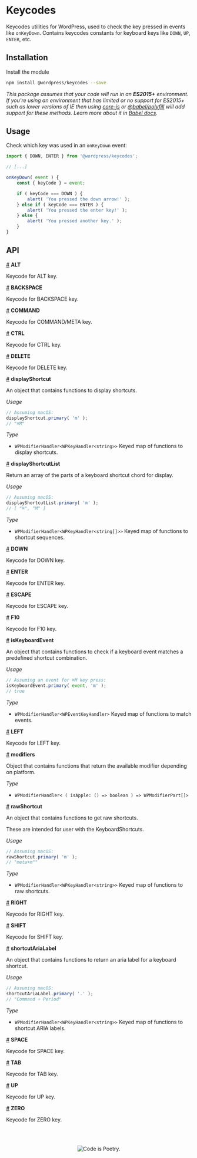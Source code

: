 # Keycodes

Keycodes utilities for WordPress, used to check the key pressed in events like `onKeyDown`. Contains keycodes constants for keyboard keys like `DOWN`, `UP`, `ENTER`, etc.

## Installation

Install the module

```bash
npm install @wordpress/keycodes --save
```

_This package assumes that your code will run in an **ES2015+** environment. If you're using an environment that has limited or no support for ES2015+ such as lower versions of IE then using [core-js](https://github.com/zloirock/core-js) or [@babel/polyfill](https://babeljs.io/docs/en/next/babel-polyfill) will add support for these methods. Learn more about it in [Babel docs](https://babeljs.io/docs/en/next/caveats)._

## Usage

Check which key was used in an `onKeyDown` event:

```js
import { DOWN, ENTER } from '@wordpress/keycodes';

// [...]

onKeyDown( event ) {
	const { keyCode } = event;

	if ( keyCode === DOWN ) {
		alert( 'You pressed the down arrow!' );
	} else if ( keyCode === ENTER ) {
		alert( 'You pressed the enter key!' );
	} else {
		alert( 'You pressed another key.' );
	}
}
```

## API

<!-- START TOKEN(Autogenerated API docs) -->

<a name="ALT" href="#ALT">#</a> **ALT**

Keycode for ALT key.

<a name="BACKSPACE" href="#BACKSPACE">#</a> **BACKSPACE**

Keycode for BACKSPACE key.

<a name="COMMAND" href="#COMMAND">#</a> **COMMAND**

Keycode for COMMAND/META key.

<a name="CTRL" href="#CTRL">#</a> **CTRL**

Keycode for CTRL key.

<a name="DELETE" href="#DELETE">#</a> **DELETE**

Keycode for DELETE key.

<a name="displayShortcut" href="#displayShortcut">#</a> **displayShortcut**

An object that contains functions to display shortcuts.

_Usage_

```js
// Assuming macOS:
displayShortcut.primary( 'm' );
// "⌘M"
```

_Type_

-   `WPModifierHandler<WPKeyHandler<string>>` Keyed map of functions to display shortcuts.

<a name="displayShortcutList" href="#displayShortcutList">#</a> **displayShortcutList**

Return an array of the parts of a keyboard shortcut chord for display.

_Usage_

```js
// Assuming macOS:
displayShortcutList.primary( 'm' );
// [ "⌘", "M" ]
```

_Type_

-   `WPModifierHandler<WPKeyHandler<string[]>>` Keyed map of functions to shortcut sequences.

<a name="DOWN" href="#DOWN">#</a> **DOWN**

Keycode for DOWN key.

<a name="ENTER" href="#ENTER">#</a> **ENTER**

Keycode for ENTER key.

<a name="ESCAPE" href="#ESCAPE">#</a> **ESCAPE**

Keycode for ESCAPE key.

<a name="F10" href="#F10">#</a> **F10**

Keycode for F10 key.

<a name="isKeyboardEvent" href="#isKeyboardEvent">#</a> **isKeyboardEvent**

An object that contains functions to check if a keyboard event matches a
predefined shortcut combination.

_Usage_

```js
// Assuming an event for ⌘M key press:
isKeyboardEvent.primary( event, 'm' );
// true
```

_Type_

-   `WPModifierHandler<WPEventKeyHandler>` Keyed map of functions to match events.

<a name="LEFT" href="#LEFT">#</a> **LEFT**

Keycode for LEFT key.

<a name="modifiers" href="#modifiers">#</a> **modifiers**

Object that contains functions that return the available modifier
depending on platform.

_Type_

-   `WPModifierHandler< ( isApple: () => boolean ) => WPModifierPart[]>`

<a name="rawShortcut" href="#rawShortcut">#</a> **rawShortcut**

An object that contains functions to get raw shortcuts.

These are intended for user with the KeyboardShortcuts.

_Usage_

```js
// Assuming macOS:
rawShortcut.primary( 'm' );
// "meta+m""
```

_Type_

-   `WPModifierHandler<WPKeyHandler<string>>` Keyed map of functions to raw shortcuts.

<a name="RIGHT" href="#RIGHT">#</a> **RIGHT**

Keycode for RIGHT key.

<a name="SHIFT" href="#SHIFT">#</a> **SHIFT**

Keycode for SHIFT key.

<a name="shortcutAriaLabel" href="#shortcutAriaLabel">#</a> **shortcutAriaLabel**

An object that contains functions to return an aria label for a keyboard
shortcut.

_Usage_

```js
// Assuming macOS:
shortcutAriaLabel.primary( '.' );
// "Command + Period"
```

_Type_

-   `WPModifierHandler<WPKeyHandler<string>>` Keyed map of functions to shortcut ARIA labels.

<a name="SPACE" href="#SPACE">#</a> **SPACE**

Keycode for SPACE key.

<a name="TAB" href="#TAB">#</a> **TAB**

Keycode for TAB key.

<a name="UP" href="#UP">#</a> **UP**

Keycode for UP key.

<a name="ZERO" href="#ZERO">#</a> **ZERO**

Keycode for ZERO key.

<!-- END TOKEN(Autogenerated API docs) -->

<br/><br/><p align="center"><img src="https://s.w.org/style/images/codeispoetry.png?1" alt="Code is Poetry." /></p>
